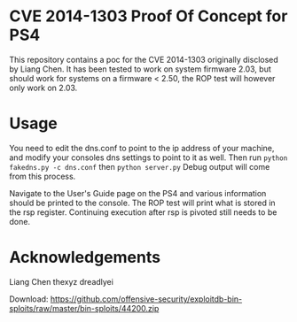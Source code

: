 CVE 2014-1303 Proof Of Concept for PS4
==============
This repository contains a poc for the CVE 2014-1303 originally disclosed by Liang Chen. It has been tested to work on system firmware 2.03, but should work for systems on a firmware < 2.50, the ROP test will however only work on 2.03.

Usage
==============
You need to edit the dns.conf to point to the ip address of your machine, and modify your consoles dns settings to point to it as well. Then run
`python fakedns.py -c dns.conf`
then
`python server.py`
Debug output will come from this process.

Navigate to the User's Guide page on the PS4 and various information should be printed to the console. The ROP test will print what is stored in the rsp register. Continuing execution after rsp is pivoted still needs to be done.

Acknowledgements
================
Liang Chen
thexyz
dreadlyei

Download: https://github.com/offensive-security/exploitdb-bin-sploits/raw/master/bin-sploits/44200.zip